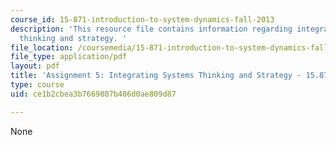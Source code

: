```yaml
---
course_id: 15-871-introduction-to-system-dynamics-fall-2013
description: 'This resource file contains information regarding integrating systems
  thinking and strategy. '
file_location: /coursemedia/15-871-introduction-to-system-dynamics-fall-2013/ce1b2cbea3b7669807b406d0ae809d87_MIT15_871F13_ass5.pdf
file_type: application/pdf
layout: pdf
title: 'Assignment 5: Integrating Systems Thinking and Strategy - 15.871 Fall 2013'
type: course
uid: ce1b2cbea3b7669807b406d0ae809d87

---
```

None